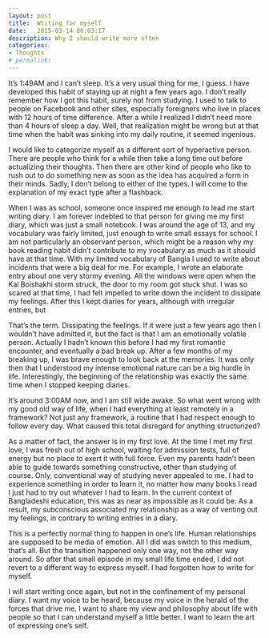 ```yaml
---
layout: post
title:  Wtiting for myself
date:   2015-03-14 00:03:17
description: Why I should write more often
categories:
- Thoughts
# permalink: 
---
```


It’s 1:49AM and I can’t sleep. It’s a very usual thing for me, I guess. I have
developed this habit of staying up at night a few years ago. I don’t really
remember how I got this habit, surely not from studying. I used to talk to
people on Facebook and other sites, especially foreigners who live in places
with 12 hours of time difference. After a while I realized I didn’t need more
than 4 hours of sleep a day. Well, that realization might be wrong but at that
time when the habit was sinking into my daily routine, it seemed ingenious.


I would like to categorize myself as a different sort of hyperactive person.
There are people who think for a while then take a long time out before
actualizing their thoughts. Then there are other kind of people who like to rush
out to do something new as soon as the idea has acquired a form in their minds.
Sadly, I don’t belong to either of the types. I will come to the explanation of
my exact type after a flashback.

When I was as school, someone once inspired me enough to lead me start writing
diary. I am forever indebted to that person for giving me my first diary, which
was just a small notebook. I was around the age of 13, and my vocabulary was
fairly limited, just enough to write small essays for school. I am not
particularly an observant person, which might be a reason why my book reading
habit didn’t contribute to my vocabulary as much as it should have at that time.
With my limited vocabulary of Bangla I used to write about incidents that were a
big deal for me. For example, I wrote an elaborate entry about one very stormy
evening. All the windows were open when the Kal Boishakhi storm struck, the door
to my room got stuck shut. I was so scared at that time, I had felt impelled to
write down the incident to dissipate my feelings. After this I kept diaries for
years, although with irregular entries, but

That’s the term. Dissipating the feelings. If it were just a few years ago then
I wouldn’t have admitted it, but the fact is that I am an emotionally volatile
person. Actually I hadn’t known this before I had my first romantic encounter,
and eventually a bad break up. After a few months of my breaking up, I was brave
enough to look back at the memories. It was only then that I understood my
intense emotional nature can be a big hurdle in life. Interestingly, the
beginning of the relationship was exactly the same time when I stopped keeping
diaries.

It’s around 3:00AM now, and I am still wide awake. So what went wrong with my
good old way of life, when I had everything at least remotely in a framework?
Not just any framework, a routine that I had respect enough to follow every day.
What caused this total disregard for anything structurized?

As a matter of fact, the answer is in my first love. At the time I met my first
love, I was fresh out of high school, waiting for admission tests, full of
energy but no place to exert it with full force. Even my parents hadn’t been
able to guide towards something constructive, other than studying of course.
Only, conventional way of studying never appealed to me. I had to experience
something in order to learn it, no matter how many books I read I just had to
try out whatever I had to learn. In the current context of Bangladeshi
education, this was as near as impossible as it could be. As a result, my
subconscious associated my relationship as a way of venting out my feelings, in
contrary to writing entries in a diary.

This is a perfectly normal thing to happen in one’s life. Human relationships
are supposed to be media of emotion. All I did was switch to this medium, that’s
all. But the transition happened only one way, not the other way around. So
after that small episode in my small life time ended, I did not revert to a
different way to express myself. I had forgotten how to write for myself.

I will start writing once again, but not in the confinement of my personal
diary. I want my voice to be heard, because my voice in the herald of the forces
that drive me. I want to share my view and philosophy about life with people so
that I can understand myself a little better. I want to learn the art of
expressing one’s self.
